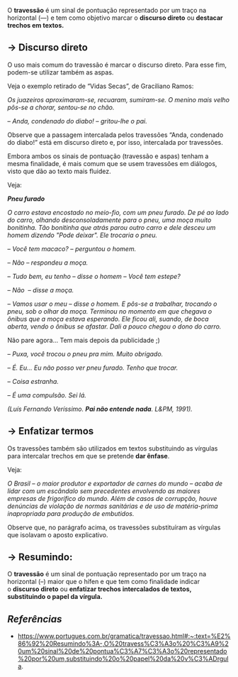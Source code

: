 O **travessão** é um sinal de pontuação representado por um traço na horizontal (—) e tem como objetivo marcar o **discurso direto** ou **destacar trechos em textos.**

## **→ Discurso direto**

O uso mais comum do travessão é marcar o discurso direto. Para esse fim, podem-se utilizar também as aspas.

Veja o exemplo retirado de “Vidas Secas”, de Graciliano Ramos:

_Os juazeiros aproximaram-se, recuaram, sumiram-se. O menino mais velho pôs-se a chorar, sentou-se no chão._

– _Anda, condenado do diabo!_ – _gritou-lhe o pai._

Observe que a passagem intercalada pelos travessões “Anda, condenado do diabo!” está em discurso direto e, por isso, intercalada por travessões.

Embora ambos os sinais de pontuação (travessão e aspas) tenham a mesma finalidade, é mais comum que se usem travessões em diálogos, visto que dão ao texto mais fluidez.

Veja:

_**Pneu furado**_

_O carro estava encostado no meio-fio, com um pneu furado. De pé ao lado do carro, olhando desconsoladamente para o pneu, uma moça muito bonitinha. Tão bonitinha que atrás parou outro carro e dele desceu um homem dizendo "Pode deixar". Ele trocaria o pneu._

– _Você tem macaco?_ – _perguntou o homem._

– _Não_ – _respondeu a moça._

– _Tudo bem, eu tenho_ – _disse o homem_ – _Você tem estepe?_

– _Não_  – _disse a moça._

– _Vamos usar o meu_ – _disse o homem. E pôs-se a trabalhar, trocando o pneu, sob o olhar da moça. Terminou no momento em que chegava o ônibus que a moça estava esperando. Ele ficou ali, suando, de boca aberta, vendo o ônibus se afastar. Dali a pouco chegou o dono do carro._

Não pare agora... Tem mais depois da publicidade ;)

– _Puxa, você trocou o pneu pra mim. Muito obrigado._

– _É. Eu... Eu não posso ver pneu furado. Tenho que trocar._

– _Coisa estranha._

– _É uma compulsão. Sei lá._

_(Luís Fernando Veríssimo. **Pai não entende nada**. L&PM, 1991)._

## **→ Enfatizar termos**

Os travessões também são utilizados em textos substituindo as vírgulas para intercalar trechos em que se pretende **dar ênfase**.

Veja:

_O Brasil – o maior produtor e exportador de carnes do mundo – acaba de lidar com um escândalo sem precedentes envolvendo as maiores empresas de frigorífico do mundo. Além de casos de corrupção, houve denúncias de violação de normas sanitárias e de uso de matéria-prima inapropriada para produção de embutidos._

Observe que, no parágrafo acima, os travessões substituíram as vírgulas que isolavam o aposto explicativo.

## **→ Resumindo:**

O **travessão** é um sinal de pontuação representado por um traço na horizontal (–) maior que o hífen e que tem como finalidade indicar o **discurso direto** ou **enfatizar trechos intercalados de textos, substituindo o papel da vírgula.**

## *Referências*
- https://www.portugues.com.br/gramatica/travessao.html#:~:text=%E2%86%92%20Resumindo%3A-,O%20travess%C3%A3o%20%C3%A9%20um%20sinal%20de%20pontua%C3%A7%C3%A3o%20representado%20por%20um,substituindo%20o%20papel%20da%20v%C3%ADrgula.
